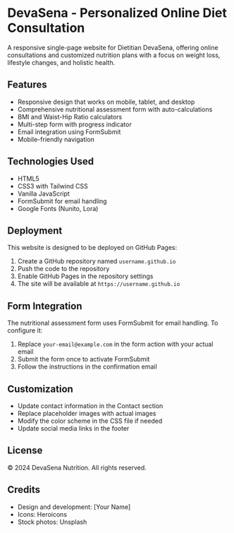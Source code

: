 # DevaSena - Personalized Online Diet Consultation

A responsive single-page website for Dietitian DevaSena, offering online consultations and customized nutrition plans with a focus on weight loss, lifestyle changes, and holistic health.

## Features

- Responsive design that works on mobile, tablet, and desktop
- Comprehensive nutritional assessment form with auto-calculations
- BMI and Waist-Hip Ratio calculators
- Multi-step form with progress indicator
- Email integration using FormSubmit
- Mobile-friendly navigation

## Technologies Used

- HTML5
- CSS3 with Tailwind CSS
- Vanilla JavaScript
- FormSubmit for email handling
- Google Fonts (Nunito, Lora)

## Deployment

This website is designed to be deployed on GitHub Pages:

1. Create a GitHub repository named `username.github.io`
2. Push the code to the repository
3. Enable GitHub Pages in the repository settings
4. The site will be available at `https://username.github.io`

## Form Integration

The nutritional assessment form uses FormSubmit for email handling. To configure it:

1. Replace `your-email@example.com` in the form action with your actual email
2. Submit the form once to activate FormSubmit
3. Follow the instructions in the confirmation email

## Customization

- Update contact information in the Contact section
- Replace placeholder images with actual images
- Modify the color scheme in the CSS file if needed
- Update social media links in the footer

## License

© 2024 DevaSena Nutrition. All rights reserved.

## Credits

- Design and development: [Your Name]
- Icons: Heroicons
- Stock photos: Unsplash